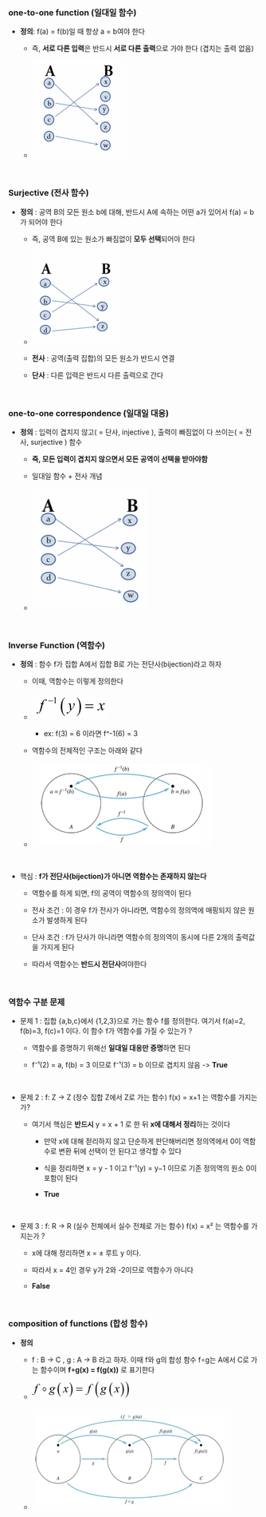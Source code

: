 ### one-to-one function (일대일 함수)

- **정의**: f(a) = f(b)일 때 항상 a = b여야 한다

    -   즉, **서로 다른 입력**은 반드시 **서로 다른 출력**으로 가야 한다 (겹치는 출력 없음)
 
    -   ![System Resources](../../images/Discrete%20Structures%20images/일대일함수.png)

<br/>

### Surjective (전사 함수)

- **정의** : 공역 B의 모든 원소 b에 대해, 반드시 A에 속하는 어떤 a가 있어서 f(a) = b가 되어야 한다

    - 즉, 공역 B에 있는 원소가 빠짐없이 **모두 선택**되어야 한다  

    - ![System Resources](../../images/Discrete%20Structures%20images/전사함수.png)
 
    - **전사** : 공역(출력 집합)의 모든 원소가 반드시 연결
 
    - **단사** : 다른 입력은 반드시 다른 출력으로 간다

<br/>

### one-to-one correspondence (일대일 대응)

- **정의** : 입력이 겹치지 않고( = 단사, injective ), 출력이 빠짐없이 다 쓰이는( = 전사, surjective ) 함수

    - **즉, 모든 입력이 겹치지 않으면서 모든 공역이 선택을 받아야함**
 
    - 일대일 함수 + 전사 개념
 
    - ![System Resources](../../images/Discrete%20Structures%20images/일대일대응.png)

<br/>

###  Inverse Function (역함수) 

- **정의** : 함수 f가 집합 A에서 집합 B로 가는 전단사(bijection)라고 하자

    - 이때, 역함수는 이렇게 정의한다
 
    - ![System Resources](../../images/Discrete%20Structures%20images/역함수정의.png)
 
        - ex: f(3) = 6 이라면 f^-1(6) = 3
     
    - 역함수의 전체적인 구조는 아래와 같다
 
    - ![System Resources](../../images/Discrete%20Structures%20images/역함수구조.png) 

<br/>

- 핵심 : **f가 전단사(bijection)가 아니면 역함수는 존재하지 않는다**

    - 역함수를 하게 되면, f의 공역이 역함수의 정의역이 된다
 
    - 전사 조건 : 이 경우 f가 전사가 아니라면, 역함수의 정의역에 매핑되지 않은 원소가 발생하게 된다
 
    - 단사 조건 : f가 단사가 아니라면 역함수의 정의역이 동시에 다른 2개의 출력값을 가지게 된다

    - 따라서 역함수는 **반드시 전단사**여야한다

<br/>

### 역함수 구분 문제 

- 문제 1 : 집합 {a,b,c}에서 {1,2,3}으로 가는 함수 f를 정의한다. 여기서 f(a)=2, f(b)=3, f(c)=1 이다. 이 함수 f가 역함수를 가질 수 있는가 ?

    - 역함수를 증명하기 위해선 **일대일 대응만 증명**하면 된다
 
    - f⁻¹(2) = a, f(b) = 3 이므로 f⁻¹(3) = b 이므로 겹치지 않음 -> **True**
 
<br/>

- 문제 2 : f: Z → Z (정수 집합 Z에서 Z로 가는 함수) f(x) = x+1 는 역함수를 가지는가?

    - 여기서 핵심은 **반드시** y = x + 1 로 한 뒤 **x에 대해서 정리**하는 것이다
 
        - 만약 x에 대해 젇리하지 않고 단순하게 판단해버리면 정의역에서 0이 역함수로 변환 뒤에 선택이 안 된다고 생각할 수 있다
     
        - 식을 정리하면 x = y - 1 이고 f⁻¹(y) = y−1 이므로 기존 정의역의 원소 0이 포함이 된다
     
        - **True**
    
<br/>

- 문제 3 : f: R → R (실수 전체에서 실수 전체로 가는 함수) f(x) = x² 는 역함수를 가지는가 ?

    - x에 대해 정리하면 x = ± 루트 y 이다.
 
    - 따라서 x = 4인 경우 y가 2와 -2이므로 역함수가 아니다
 
    - **False**

<br/>

### composition of functions (합성 함수)

- **정의**

    - f : B → C , g : A → B 라고 하자. 이때 f와 g의 합성 함수 f∘g는 A에서 C로 가는 함수이며 **f∘g(x) = f(g(x))** 로 표기한다
 
    - ![System Resources](../../images/Discrete%20Structures%20images/합성함수공식.png)
 
    - ![System Resources](../../images/Discrete%20Structures%20images/합성함수구조.png)
 














































































